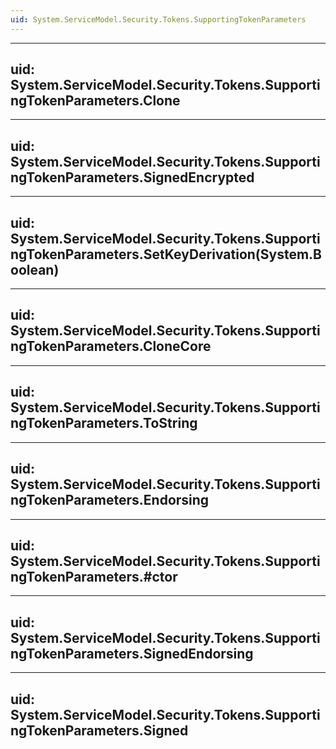 ```yaml
---
uid: System.ServiceModel.Security.Tokens.SupportingTokenParameters
---
```


---
uid: System.ServiceModel.Security.Tokens.SupportingTokenParameters.Clone
---

---
uid: System.ServiceModel.Security.Tokens.SupportingTokenParameters.SignedEncrypted
---

---
uid: System.ServiceModel.Security.Tokens.SupportingTokenParameters.SetKeyDerivation(System.Boolean)
---

---
uid: System.ServiceModel.Security.Tokens.SupportingTokenParameters.CloneCore
---

---
uid: System.ServiceModel.Security.Tokens.SupportingTokenParameters.ToString
---

---
uid: System.ServiceModel.Security.Tokens.SupportingTokenParameters.Endorsing
---

---
uid: System.ServiceModel.Security.Tokens.SupportingTokenParameters.#ctor
---

---
uid: System.ServiceModel.Security.Tokens.SupportingTokenParameters.SignedEndorsing
---

---
uid: System.ServiceModel.Security.Tokens.SupportingTokenParameters.Signed
---
